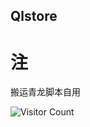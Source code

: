 <h2>Qlstore</h2>

# 注
搬运青龙脚本自用

![Visitor Count](https://profile-counter.glitch.me/soezzzz/count.svg) 
